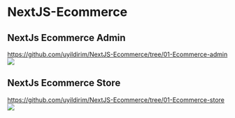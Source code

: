 # NextJS-Ecommerce

## NextJs Ecommerce Admin 
https://github.com/uyildirim/NextJS-Ecommerce/tree/01-Ecommerce-admin
![](https://res.cloudinary.com/nola-butler/image/upload/v1699817354/SCR-20231112-svgk_zlznyo.png)

## NextJs Ecommerce Store
https://github.com/uyildirim/NextJS-Ecommerce/tree/01-Ecommerce-store
![](https://res.cloudinary.com/nola-butler/image/upload/v1699817355/SCR-20231112-suzh_jfbz0x.png)
